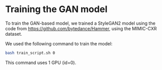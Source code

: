 # Training the GAN model

To train the GAN-based model, we trained a StyleGAN2 model using the code from https://github.com/bytedance/Hammer, using the MIMIC-CXR dataset.

We used the following command to train the model:

```bash
bash train_script.sh 0
```

This command uses 1 GPU (id=0).








